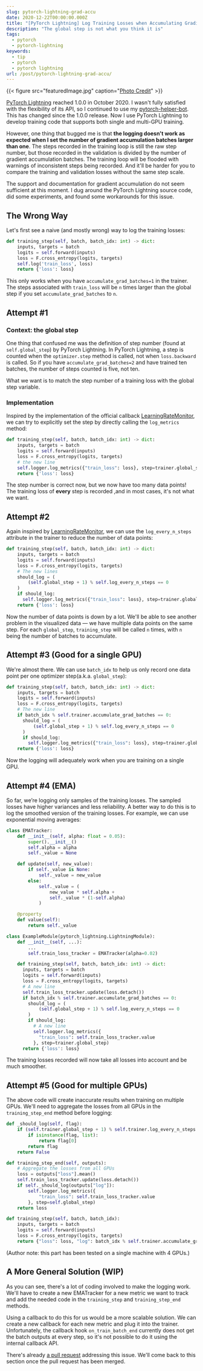 ```yaml
---
slug: pytorch-lightning-grad-accu
date: 2020-12-22T00:00:00.000Z
title: "[PyTorch Lightning] Log Training Losses when Accumulating Gradients"
description: "The global step is not what you think it is"
tags:
  - pytorch
  - pytorch-lightning
keywords:
  - tip
  - pytorch
  - pytorch lightning
url: /post/pytorch-lightning-grad-accu/
---
```


{{< figure src="featuredImage.jpg" caption="[Photo Credit](https://pixabay.com/photos/music-recording-vinyl-retro-disk-5705801/)" >}}

[PyTorch Lightning](https://github.com/PyTorchLightning/pytorch-lightning) reached 1.0.0 in October 2020. I wasn't fully satisfied with the flexibility of its API, so I continued to use my [pytorch-helper-bot](https://github.com/ceshine/pytorch-helper-bot/). This has changed since the 1.0.0 release. Now I use PyTorch Lightning to develop training code that supports both single and multi-GPU training.

However, one thing that bugged me is that **the logging doesn't work as expected when I set the number of gradient accumulation batches larger than one**. The steps recorded in the training loop is still the raw step number, but those recorded in the validation is divided by the number of gradient accumulation batches. The training loop will be flooded with warnings of inconsistent steps being recorded. And it'll be harder for you to compare the training and validation losses without the same step scale.

The support and documentation for gradient accumulation do not seem sufficient at this moment. I dug around the PyTorch Lightning source code, did some experiments, and found some workarounds for this issue.

## The Wrong Way

Let's first see a naive (and mostly wrong) way to log the training losses:

```python
def training_step(self, batch, batch_idx: int) -> dict:
    inputs, targets = batch
    logits = self.forward(inputs)
    loss = F.cross_entropy(logits, targets)
    self.log('train_loss', loss)
    return {'loss': loss}
```

This only works when you have `accumulate_grad_batches=1` in the trainer. The steps associated with `train_loss` will be `n` times larger than the global step if you set `accumulate_grad_batches` to `n`.

## Attempt #1

### Context: the global step

One thing that confused me was the definition of step number (found at `self.global_step`) by PyTorch Lightning. In PyTorch Lightning, a step is counted when the `optimizer.step` method is called, not when `loss.backward` is called. So if you have `accumulate_grad_batches=2` and have trained ten batches, the number of steps counted is five, not ten.

What we want is to match the step number of a training loss with the global step variable.

### Implementation

Inspired by the implementation of the official callback [LearningRateMonitor](https://github.com/PyTorchLightning/pytorch-lightning/blob/43f73fdfdbd0d980031a9acc867c0cc362448a63/pytorch_lightning/callbacks/lr_monitor.py#L31), we can try to explicitly set the step by directly calling the `log_metrics` method:

```python
def training_step(self, batch, batch_idx: int) -> dict:
    inputs, targets = batch
    logits = self.forward(inputs)
    loss = F.cross_entropy(logits, targets)
    # the new line
    self.logger.log_metrics({"train_loss": loss}, step=trainer.global_step)
    return {'loss': loss}
```

The step number is correct now, but we now have too many data points! The training loss of **every** step is recorded ,and in most cases, it's not what we want.

## Attempt #2

Again inspired by [LearningRateMonitor](https://github.com/PyTorchLightning/pytorch-lightning/blob/43f73fdfdbd0d980031a9acc867c0cc362448a63/pytorch_lightning/callbacks/lr_monitor.py#L31), we can use the `log_every_n_steps` attribute in the trainer to reduce the number of data points:

```python
def training_step(self, batch, batch_idx: int) -> dict:
    inputs, targets = batch
    logits = self.forward(inputs)
    loss = F.cross_entropy(logits, targets)
    # The new lines
    should_log = (
        (self.global_step + 1) % self.log_every_n_steps == 0
    )
    if should_log:
      self.logger.log_metrics({"train_loss": loss}, step=trainer.global_step)
    return {'loss': loss}
```

Now the number of data points is down by a lot. We'll be able to see another problem in the visualized data — we have multiple data points on the same step. For each `global_step`, `training_step` will be called `n` times, with `n` being the number of batches to accumulate.

## Attempt #3 (Good for a single GPU)

We're almost there. We can use `batch_idx` to help us only record one data point per one optimizer step(a.k.a. `global_step`):

```python
def training_step(self, batch, batch_idx: int) -> dict:
    inputs, targets = batch
    logits = self.forward(inputs)
    loss = F.cross_entropy(logits, targets)
    # The new line
    if batch_idx % self.trainer.accumulate_grad_batches == 0:
      should_log = (
          (self.global_step + 1) % self.log_every_n_steps == 0
      )
      if should_log:
        self.logger.log_metrics({"train_loss": loss}, step=trainer.global_step)
    return {'loss': loss}
```

Now the logging will adequately work when you are training on a single GPU.

## Attempt #4 (EMA)

So far, we’re logging only samples of the training losses. The sampled losses have higher variances and less reliability. A better way to do this is to log the smoothed version of the training losses. For example, we can use exponential moving averages:

```python
class EMATracker:
    def __init__(self, alpha: float = 0.05):
        super().__init__()
        self.alpha = alpha
        self._value = None

    def update(self, new_value):
        if self._value is None:
            self._value = new_value
        else:
            self._value = (
                new_value * self.alpha +
                self._value * (1-self.alpha)
            )

    @property
    def value(self):
        return self._value

class ExampleModule(pytorch_lightning.LightningModule):
    def __init__(self, ...):
        ...
        self.train_loss_tracker = EMATracker(alpha=0.02)

    def training_step(self, batch, batch_idx: int) -> dict:
      inputs, targets = batch
      logits = self.forward(inputs)
      loss = F.cross_entropy(logits, targets)
      # A new line
      self.train_loss_tracker.update(loss.detach())
      if batch_idx % self.trainer.accumulate_grad_batches == 0:
        should_log = (
            (self.global_step + 1) % self.log_every_n_steps == 0
        )
        if should_log:
          # A new line
          self.logger.log_metrics({
            "train_loss": self.train_loss_tracker.value
          }, step=trainer.global_step)
      return {'loss': loss}
```

The training losses recorded will now take all losses into account and be much smoother.

## Attempt #5 (Good for multiple GPUs)

The above code will create inaccurate results when training on multiple GPUs. We'll need to aggregate the losses from all GPUs in the `training_step_end` method before logging:

```python
def _should_log(self, flag):
    if (self.trainer.global_step + 1) % self.trainer.log_every_n_steps == 0:
        if isinstance(flag, list):
            return flag[0]
        return flag
    return False

def training_step_end(self, outputs):
    # Aggregate the losses from all GPUs
    loss = outputs["loss"].mean()
    self.train_loss_tracker.update(loss.detach())
    if self._should_log(outputs["log"]):
        self.logger.log_metrics({
            "train_loss": self.train_loss_tracker.value
        }, step=self.global_step)
    return loss

def training_step(self, batch, batch_idx):
    inputs, targets = batch
    logits = self.forward(inputs)
    loss = F.cross_entropy(logits, targets)
    return {"loss": loss, "log": batch_idx % self.trainer.accumulate_grad_batches == 0}
```

(Author note: this part has been tested on a single machine with 4 GPUs.)

## A More General Solution (WIP)

As you can see, there's a lot of coding involved to make the logging work. We'll have to create a new EMATracker for a new metric we want to track and add the needed code in the `training_step` and `training_step_end` methods.

Using a callback to do this for us would be a more scalable solution. We can create a new callback for each new metric and plug it into the trainer. Unfortunately, the callback hook `on_train_batch_end` currently does not get the batch outputs at every step, so it's not possible to do it using the internal callback API.

There's already [a pull request](https://github.com/PyTorchLightning/pytorch-lightning/pull/4369) addressing this issue. We'll come back to this section once the pull request has been merged.
